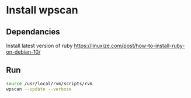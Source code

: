 # Install wpscan

## Dependancies

Install latest version of ruby
https://linuxize.com/post/how-to-install-ruby-on-debian-10/

## Run

```sh
source /usr/local/rvm/scripts/rvm
wpscan --update --verbose
```
